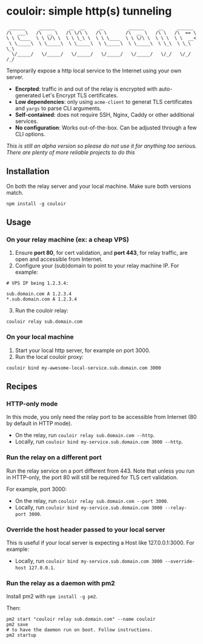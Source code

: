 # couloir: simple http(s) tunneling

```
 ______     ______     __  __     __         ______     __     ______
/\  ___\   /\  __ \   /\ \/\ \   /\ \       /\  __ \   /\ \   /\  == \
\ \ \____  \ \ \/\ \  \ \ \_\ \  \ \ \____  \ \ \/\ \  \ \ \  \ \  __<  
 \ \_____\  \ \_____\  \ \_____\  \ \_____\  \ \_____\  \ \_\  \ \_\ \_\
  \/_____/   \/_____/   \/_____/   \/_____/   \/_____/   \/_/   \/_/ /_/
```

Temporarily expose a http local service to the Internet using your own server.

- **Encrpted**: traffic in and out of the relay is encrypted with auto-generated Let's Encrypt TLS certificates.
- **Low dependencies**: only using `acme-client` to generat TLS certificates
and `yargs` to parse CLI arguments.
- **Self-contained**: does not require SSH, Nginx, Caddy or other additional services.
- **No configuration**: Works out-of-the-box. Can be adjusted through a few CLI options.

_This is still an alpha version so please do not use it for anything too serious. There are plenty of more reliable projects to do this_

## Installation
On both the relay server and your local machine. Make sure both versions match.

```
npm install -g couloir
```

## Usage

### On your **relay** machine (ex: a cheap VPS)

1. Ensure **port 80**, for cert validation, and **port 443**, for relay traffic, are open and accessible from Internet.
2. Configure your (sub)domain to point to your relay machine IP. For example:

```
# VPS IP being 1.2.3.4:

sub.domain.com A 1.2.3.4
*.sub.domain.com A 1.2.3.4
```

3. Run the couloir relay:

```
couloir relay sub.domain.com
```

### On your **local** machine

1. Start your local http server, for example on port 3000.
2. Run the local couloir proxy:

```
couloir bind my-awesome-local-service.sub.domain.com 3000
```

## Recipes

### HTTP-only mode

In this mode, you only need the relay port to be accessible from Internet (80 by default in HTTP mode).
- On the relay, run `couloir relay sub.domain.com --http`.
- Locally, run `couloir bind my-service.sub.domain.com 3000 --http`.

### Run the relay on a different port

Run the relay service on a port different from 443. Note that unless you run in HTTP-only, the port 80 will
still be required for TLS cert validation.

For example, port 3000:
- On the relay, run `couloir relay sub.domain.com --port 3000`.
- Locally, run `couloir bind my-service.sub.domain.com 3000 --relay-port 3000`.

### Override the host header passed to your local server

This is useful if your local server is expecting a Host like 127.0.0.1:3000. For example:

- Locally, run `couloir bind my-service.sub.domain.com 3000 --override-host 127.0.0.1`.

### Run the relay as a daemon with pm2

Install pm2 with `npm install -g pm2`.

Then:

```
pm2 start "couloir relay sub.domain.com" --name couloir
pm2 save
# to have the daemon run on boot. Follow instructions.
pm2 startup
```
